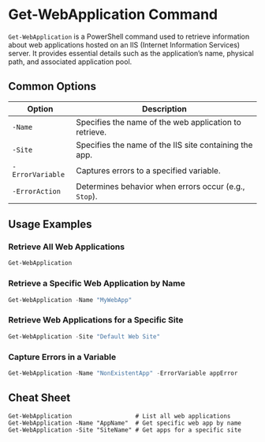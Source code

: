 # Get-WebApplication Command

`Get-WebApplication` is a PowerShell command used to retrieve information about web applications hosted on an IIS (Internet Information Services) server. It provides essential details such as the application’s name, physical path, and associated application pool.

## Common Options

| Option            | Description                                              |
|-------------------|----------------------------------------------------------|
| `-Name`           | Specifies the name of the web application to retrieve.   |
| `-Site`           | Specifies the name of the IIS site containing the app.   |
| `-ErrorVariable`  | Captures errors to a specified variable.                 |
| `-ErrorAction`    | Determines behavior when errors occur (e.g., `Stop`).    |

## Usage Examples

### Retrieve All Web Applications

```powershell
Get-WebApplication
```

### Retrieve a Specific Web Application by Name

```powershell
Get-WebApplication -Name "MyWebApp"
```

### Retrieve Web Applications for a Specific Site

```powershell
Get-WebApplication -Site "Default Web Site"
```

### Capture Errors in a Variable

```powershell
Get-WebApplication -Name "NonExistentApp" -ErrorVariable appError
```

## Cheat Sheet

```plaintext
Get-WebApplication                  # List all web applications
Get-WebApplication -Name "AppName"  # Get specific web app by name
Get-WebApplication -Site "SiteName" # Get apps for a specific site
```
